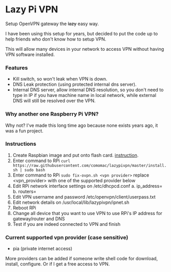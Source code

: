# Lazy Pi VPN
Setup OpenVPN gateway the ~~lazy~~ easy way.  

I have been using this setup for years, but decided to put the code up to help friends who don't know how to setup VPN.  

This will allow many devices in your network to access VPN without having VPN software installed.

### Features
* Kill switch, so won't leak when VPN is down.
* DNS Leak protection (using protected internal dns server).
* Internal DNS server, allow internal DNS resolution, so you don't need to type in IP if you have machine name in local network, while external DNS will still be resolved over the VPN.

### Why another one Raspberry Pi VPN?
Why not? I've made this long time ago because none exists years ago, it was a fun project.

### Instructions

1. Create Raspbian image and put onto flash card. [instruction](https://www.raspberrypi.org/documentation/installation/installing-images/README.md).
2. Enter command to RPi `curl https://raw.githubusercontent.com/comomac/lazypivpn/master/install.sh | sudo bash`
3. Enter command to RPi `sudo fix-ovpn.sh <vpn provider>` replace <vpn_provider> with one of the supported provider below
4. Edit RPi network interface settings on /etc/dhcpcd.conf
   a. ip_address=<rpi ip>
   b. routers=<router ip>
5. Edit VPN username and password /etc/openvpn/client/userpass.txt
6. Edit network details on /usr/local/lib/lazypivpn/ipnet.sh
7. Reboot RPi
8. Change all device that you want to use VPN to use RPi's IP address for gateway/router and DNS
9. Test if you are indeed connected to VPN and finish


### Current supported vpn provider (case sensitive)
* pia    (private internet access)

More providers can be added if someone write shell code for download, install, configure. Or if I get a free access to VPN.